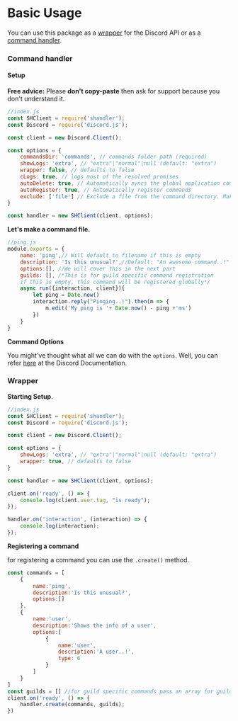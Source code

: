 # Basic Usage

You can use this package as a [wrapper](basic-usage.md#wrapper) for the Discord API or as a [command handler](basic-usage.md#command-handler).

### Command handler

#### Setup

**Free advice:** Please **don't copy-paste** then ask for support because you don't understand it.

```javascript
//index.js
const SHClient = require('shandler');
const Discord = require('discord.js');

const client = new Discord.Client();

const options = {
    commandsDir: 'commands', // commands folder path (required)
    showLogs: 'extra', // "extra"|"normal"|null (default: "extra")
    wrapper: false, // defaults to false
    cLogs: true, // logs most of the resolved promises
    autoDelete: true, // Automatically syncs the global application commands
    autoRegister: true, // Automatically register commands
    exclude: ['file'] // Exclude a file from the command directory. Make sure you only put the file name.
}

const handler = new SHClient(client, options);
```

**Let's make a command file.**

```javascript
//ping.js
module.exports = {
    name: 'ping',// Will default to filename if this is empty
    description: 'Is this unusual?',//Default: "An awesome command..!"
    options:[], //We will cover this in the next part
    guilds: [], /*This is for guild specific command registration
    if this is empty, this command will be registered globally*/
    async run({interaction, client}){
        let ping = Date.now()
        interaction.reply("Pinging..!").then(m => {
            m.edit('My ping is '+ Date.now() - ping +'ms')
        })
    }
}
```

**Command Options**

You might've thought what all we can do with the `options`. Well, you can refer [here](https://discord.com/developers/docs/interactions/slash-commands#applicationcommandoption) at the Discord Documentation.

### Wrapper

**Starting Setup.**

```javascript
//index.js
const SHClient = require('shandler');
const Discord = require('discord.js');

const client = new Discord.Client();

const options = {
    showLogs: 'extra', // "extra"|"normal"|null (default: "extra")
    wrapper: true, // defaults to false
}

const handler = new SHClient(client, options);

client.on('ready', () => {
    console.log(client.user.tag, "is ready");
});

handler.on('interaction', (interaction) => {
    console.log(interaction);
});
```

**Registering a command**

for registering a command you can use the `.create()` method.

```javascript
const commands = [
    {
        name:'ping',
        description:'Is this unusual?',
        options:[]
    },
    {
        name:'user',
        description:'Shows the info of a user',
        options:[
            {
                name:'user',
                description:'A user..!',
                type: 6
            }
        ]
    }
]
const guilds = [] //for guild specific commands pass an array for guildIDs. If none, will default to global command.
client.on('ready', () => {
    handler.create(commands, guilds);
})
```

